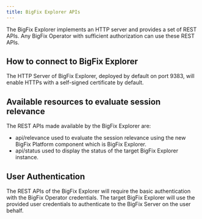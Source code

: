 ```yaml
---
title: BigFix Explorer APIs
---
```


The BigFix Explorer implements an HTTP server and provides a set of REST APIs.
Any BigFix Operator with sufficient authorization can use these REST APIs.

## How to connect to BigFix Explorer
The HTTP Server of BigFix Explorer, deployed by default on port 9383, will enable HTTPs with a self-signed certificate by default.

## Available resources to evaluate session relevance
The REST APIs made available by the BigFix Explorer are:
- api/relevance used to evaluate the session relevance using the new BigFix Platform component which is BigFix Explorer.
- api/status used to display the status of the target BigFix Explorer instance.

## User Authentication
The REST APIs of the BigFix Explorer will require the basic authentication with the BigFix Operator credentials. The target BigFix Explorer will use the provided user credentials to authenticate to the BigFix Server on the user behalf.
